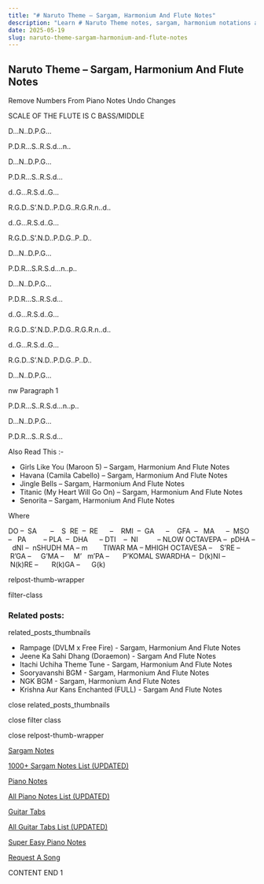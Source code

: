 ```yaml
---
title: "# Naruto Theme – Sargam, Harmonium And Flute Notes"
description: "Learn # Naruto Theme notes, sargam, harmonium notations and flute notes. Easy step-by-step tutorial for beginners."
date: 2025-05-19
slug: naruto-theme-sargam-harmonium-and-flute-notes
---
```


## Naruto Theme – Sargam, Harmonium And Flute Notes

Remove Numbers From Piano Notes
Undo Changes

SCALE OF THE FLUTE IS C BASS/MIDDLE

D…N..D.P.G…

P.D.R…S..R.S.d…n..

D…N..D.P.G…

P.D.R…S..R.S.d…

d..G…R.S.d..G…

R.G.D..S’.N.D..P.D.G..R.G.R.n..d..

d..G…R.S.d..G…

R.G.D..S’.N.D..P.D.G..P..D..

D…N..D.P.G…

P.D.R…S.R.S.d…n..p..

D…N..D.P.G…

P.D.R…S..R.S.d…

d..G…R.S.d..G…

R.G.D..S’.N.D..P.D.G..R.G.R.n..d..

d..G…R.S.d..G…

R.G.D..S’.N.D..P.D.G..P..D..

D…N..D.P.G…

nw Paragraph 1

P.D.R…S..R.S.d…n..p..

D…N..D.P.G…

P.D.R…S..R.S.d…

Also Read This :-

* Girls Like You (Maroon 5) – Sargam, Harmonium And Flute Notes
* Havana (Camila Cabello) – Sargam, Harmonium And Flute Notes
* Jingle Bells – Sargam, Harmonium And Flute Notes
* Titanic (My Heart Will Go On) – Sargam, Harmonium And Flute Notes
* Senorita – Sargam, Harmonium And Flute Notes

Where

DO –  SA       –    S  RE  –  RE      –    RMI  –  GA      –    GFA  –   MA      –  MSO  –   PA         – PLA  –  DHA      – DTI    –  NI          – NLOW OCTAVEPA –  pDHA –  dNI –  nSHUDH MA – m        TIWAR MA – MHIGH OCTAVESA –    S’RE –     R’GA –     G’MA –     M’   m’PA –       P’KOMAL SWARDHA –  D(k)NI –       N(k)RE –       R(k)GA –      G(k)

relpost-thumb-wrapper

filter-class

### Related posts:

related_posts_thumbnails

* Rampage (DVLM x Free Fire) - Sargam, Harmonium And Flute Notes
* Jeene Ka Sahi Dhang (Doraemon) - Sargam And Flute Notes
* Itachi Uchiha Theme Tune - Sargam, Harmonium And Flute Notes
* Sooryavanshi BGM - Sargam, Harmonium And Flute Notes
* NGK BGM - Sargam, Harmonium And Flute Notes
* Krishna Aur Kans Enchanted (FULL) - Sargam And Flute Notes

close related_posts_thumbnails

close filter class

close relpost-thumb-wrapper

[Sargam Notes](/sargam-notes.html)

[1000+ Sargam Notes List (UPDATED)](/all-songs-list-sargam-notes.html)

[Piano Notes](/piano-notes.html)

[All Piano Notes List (UPDATED)](/all-songs-list-piano-notes.html)

[Guitar Tabs](/guitar-tabs.html)

[All Guitar Tabs List (UPDATED)](/all-songs-list-guitar-tabs.html)

[Super Easy Piano Notes](https://studywall.in/)

[Request A Song](/request-a-song.html)

CONTENT END 1

